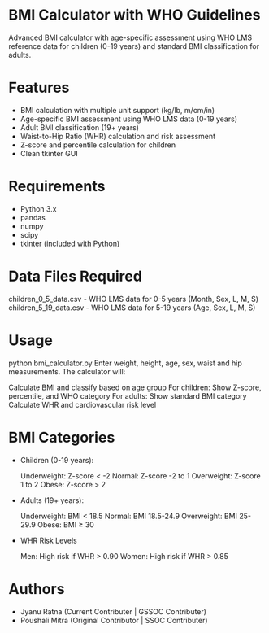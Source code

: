# BMI Calculator with WHO Guidelines
Advanced BMI calculator with age-specific assessment using WHO LMS reference data for children (0-19 years) and standard BMI classification for adults.

# Features
- BMI calculation with multiple unit support (kg/lb, m/cm/in)
- Age-specific BMI assessment using WHO LMS data (0-19 years)
- Adult BMI classification (19+ years)
- Waist-to-Hip Ratio (WHR) calculation and risk assessment
- Z-score and percentile calculation for children
- Clean tkinter GUI

# Requirements
- Python 3.x
- pandas
- numpy
- scipy
- tkinter (included with Python)

# Data Files Required
children_0_5_data.csv - WHO LMS data for 0-5 years (Month, Sex, L, M, S)
children_5_19_data.csv - WHO LMS data for 5-19 years (Age, Sex, L, M, S)

# Usage
python bmi_calculator.py
Enter weight, height, age, sex, waist and hip measurements. The calculator will:

Calculate BMI and classify based on age group
For children: Show Z-score, percentile, and WHO category
For adults: Show standard BMI category
Calculate WHR and cardiovascular risk level

# BMI Categories
- Children (0-19 years):

    Underweight: Z-score < -2
    Normal: Z-score -2 to 1
    Overweight: Z-score 1 to 2
    Obese: Z-score > 2

- Adults (19+ years):

    Underweight: BMI < 18.5
    Normal: BMI 18.5-24.9
    Overweight: BMI 25-29.9
    Obese: BMI ≥ 30

- WHR Risk Levels

    Men: High risk if WHR > 0.90
    Women: High risk if WHR > 0.85

# Authors

* Jyanu Ratna (Current Contributer | GSSOC Contributer)
* Poushali Mitra (Original Contributor | SSOC Contributer)
